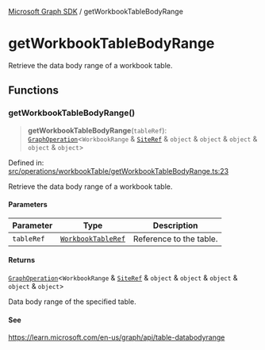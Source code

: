 [Microsoft Graph SDK](README.md) / getWorkbookTableBodyRange

# getWorkbookTableBodyRange

Retrieve the data body range of a workbook table.

## Functions

### getWorkbookTableBodyRange()

> **getWorkbookTableBodyRange**(`tableRef`): [`GraphOperation`](GraphOperation.md#graphoperation)\<`WorkbookRange` & [`SiteRef`](Site-1.md#siteref) & `object` & `object` & `object` & `object` & `object`\>

Defined in: [src/operations/workbookTable/getWorkbookTableBodyRange.ts:23](https://github.com/Future-Secure-AI/microsoft-graph/blob/main/src/operations/workbookTable/getWorkbookTableBodyRange.ts#L23)

Retrieve the data body range of a workbook table.

#### Parameters

| Parameter | Type | Description |
| ------ | ------ | ------ |
| `tableRef` | [`WorkbookTableRef`](WorkbookTable-1.md#workbooktableref) | Reference to the table. |

#### Returns

[`GraphOperation`](GraphOperation.md#graphoperation)\<`WorkbookRange` & [`SiteRef`](Site-1.md#siteref) & `object` & `object` & `object` & `object` & `object`\>

Data body range of the specified table.

#### See

https://learn.microsoft.com/en-us/graph/api/table-databodyrange
